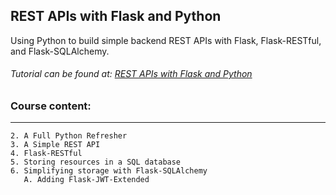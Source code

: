 ## REST APIs with Flask and Python

Using Python to build simple backend REST APIs with Flask, Flask-RESTful, and Flask-SQLAlchemy.

###### Tutorial can be found at: [REST APIs with Flask and Python](https://go.tecla.do/rest-apis-sale)

### Course content:
---

```
2. A Full Python Refresher
3. A Simple REST API
4. Flask-RESTful
5. Storing resources in a SQL database
6. Simplifying storage with Flask-SQLAlchemy
   A. Adding Flask-JWT-Extended
```

